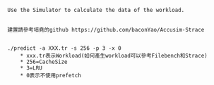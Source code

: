 
	Use the Simulator to calculate the data of the workload.


	建置請參考培堯的github https://github.com/baconYao/Accusim-Strace


	./predict -a XXX.tr -s 256 -p 3 -x 0
		* xxx.tr表示Workload(如何產生workload可以參考Filebench和Strace)
		* 256=CacheSize
		* 3=LRU
		* 0表示不使用prefetch 
	